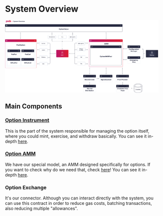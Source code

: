# System Overview

![System Architecture Design ](../.gitbook/assets/frame-3-1-.png)

## Main Components

### [Option Instrument](../options-protocol-overview/options-smartcontracts/)

This is the part of the system responsible for managing the option itself, where you could mint, exercise, and withdraw basically. You can see it in-depth [here](../options-protocol-overview/options-smartcontracts/).

### [Option AMM](../options-amm-overview/options-amm-sm/)

We have our special model, an AMM designed specifically for options. If you want to check why do we need that, check [here](../options-amm-overview/introduction.md#why-the-current-model-doesnt-fit)! You can see it in-depth [here](../options-amm-overview/options-amm-sm/).

### Option Exchange

It's our connector. Although you can interact directly with the system, you can use this contract in order to reduce gas costs, batching transactions, also reducing multiple "allowances". 

